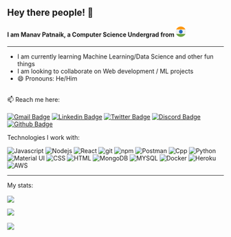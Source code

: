 ## Hey there people! 👋

#### I am Manav Patnaik, a Computer Science Undergrad from ![India](https://github.com/manavpatnaik/manavpatnaik/blob/main/assets/india.png?raw=true) 

---

- I am currently learning Machine Learning/Data Science and other fun things
- I am looking to collaborate on Web development / ML projects
- 😄 Pronouns: He/Him

\
📫 Reach me here: 
\
\
[![Gmail Badge](https://img.shields.io/badge/-dev.manavpatnaik@gmail.com-c14438?style=for-the-badge&logo=Gmail&logoColor=white&link=mailto:harishsg99@gmail.com)](mailto:dev.manavpatnaik@gmail.com)
[![Linkedin Badge](https://img.shields.io/badge/LinkedIn-0077B5?style=for-the-badge&logo=linkedin&logoColor=white)](https://www.linkedin.com/in/manav-patnaik/)
[![Twitter Badge](https://img.shields.io/badge/Twitter-1DA1F2?style=for-the-badge&logo=twitter&logoColor=white)](https://twitter.com/manav_patnaik)
[![Discord Badge](https://img.shields.io/badge/Discord-7289DA?style=for-the-badge&logo=discord&logoColor=white)](https://discord.com/users/755294941118201926)
[![Github Badge](https://img.shields.io/badge/GitHub-100000?style=for-the-badge&logo=github&logoColor=white)](https://github.com/manavpatnaik)


Technologies I work with:

<p>
  <img alt="Javascript" src="https://img.shields.io/badge/JavaScript-F7DF1E?style=for-the-badge&logo=javascript&logoColor=black" />
  <img alt="Nodejs" src="https://img.shields.io/badge/-Nodejs-43853d?style=for-the-badge&logo=Node.js&logoColor=white" />
  <img alt="React" src="https://img.shields.io/badge/React-20232A?style=for-the-badge&logo=react&logoColor=61DAFB" />
  <img alt="git" src="https://img.shields.io/badge/Git-F05032?style=for-the-badge&logo=git&logoColor=white" />
  <img alt="npm" src="https://img.shields.io/badge/-NPM-CB3837?style=for-the-badge&logo=npm&logoColor=white" />
  <img alt="Postman" src="https://img.shields.io/badge/Postman-FF6C37?style=for-the-badge&logo=Postman&logoColor=white" />
  <img alt="Cpp" src="https://img.shields.io/badge/C%2B%2B-00599C?style=for-the-badge&logo=c%2B%2B&logoColor=white" />
  <img alt="Python" src="https://img.shields.io/badge/Python-3776AB?style=for-the-badge&logo=python&logoColor=white" />
  <img alt="Material UI" src="https://img.shields.io/badge/Material--UI-0081CB?style=for-the-badge&logo=material-ui&logoColor=white" />
  <img alt="CSS" src="https://img.shields.io/badge/CSS3-1572B6?style=for-the-badge&logo=css3&logoColor=white" />
  <img alt="HTML" src="https://img.shields.io/badge/HTML5-E34F26?style=for-the-badge&logo=html5&logoColor=white" />
  <img alt="MongoDB" src="https://img.shields.io/badge/MongoDB-4EA94B?style=for-the-badge&logo=mongodb&logoColor=white" />
  <img alt="MYSQL" src="https://img.shields.io/badge/MySQL-00000F?style=for-the-badge&logo=mysql&logoColor=white" />
  <img alt="Docker" src="https://img.shields.io/badge/Docker-2CA5E0?style=for-the-badge&logo=docker&logoColor=white" />
  <img alt="Heroku" src="https://img.shields.io/badge/Heroku-430098?style=for-the-badge&logo=heroku&logoColor=white" />
  <img alt="AWS" src="https://img.shields.io/badge/Amazon_AWS-232F3E?style=for-the-badge&logo=amazon-aws&logoColor=white" />
</p>

---

My stats:

<a href="https://github.com/manavpatnaik">
  <img align="center" src="https://github-readme-stats.vercel.app/api/top-langs/?username=manavpatnaik&theme='chartreuse-dark'&hide=html&title_color=ffffff&text_color=c9cacc&icon_color=2bbc8a&bg_color=1d1f21" />
</a>

![](https://komarev.com/ghpvc/?username=manavpatnaik&color=red)


![](https://hit.yhype.me/github/profile?user_id=38370518)


